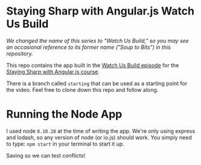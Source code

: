 # Staying Sharp with Angular.js Watch Us Build


*We changed the name of this series to "Watch Us Build," so you may see an occasional reference to its former name ("Soup to Bits") in this repository.*

This repo contains the app built in the [Watch Us Build episode](https://www.codeschool.com/screencasts/build-a-note-taking-app-with-angularjs) for the [Staying Sharp with Angular.js course](https://www.codeschool.com/courses/staying-sharp-with-angular-js).

There is a branch called `starting` that can be used as a starting point for the video. Feel free to clone down this repo and follow along.

# Running the Node App

I used node `0.10.28` at the time of writing the app. We're only using express and lodash, so any version of node (or io.js) should work. You simply need to type: `npm start` in your terminal to start it up.

Saving so we can test conflicts!
